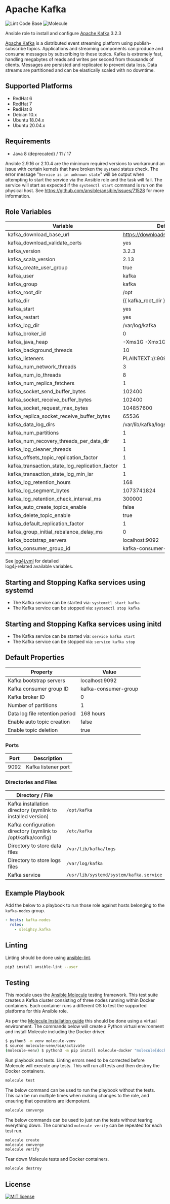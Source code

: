 # Apache Kafka

![Lint Code Base] ![Molecule]

Ansible role to install and configure [Apache Kafka] 3.2.3

[Apache Kafka] is a distributed event streaming platform using publish-subscribe
topics. Applications and streaming components can produce and consume messages
by subscribing to these topics. Kafka is extremely fast, handling megabytes of
reads and writes per second from thousands of clients. Messages are persisted
and replicated to prevent data loss. Data streams are partitioned and can be
elastically scaled with no downtime.

## Supported Platforms

- RedHat 6
- RedHat 7
- RedHat 8
- Debian 10.x
- Ubuntu 18.04.x
- Ubuntu 20.04.x

## Requirements

- Java 8 (deprecated) / 11 / 17

Ansible 2.9.16 or 2.10.4 are the minimum required versions to workaround an
issue with certain kernels that have broken the `systemd` status check. The
error message "`Service is in unknown state`" will be output when attempting to
start the service via the Ansible role and the task will fail. The service will
start as expected if the `systemctl start` command is run on the physical host.
See <https://github.com/ansible/ansible/issues/71528> for more information.

## Role Variables

| Variable                                       | Default                              |
| ---------------------------------------------- | ------------------------------------ |
| kafka_download_base_url                        | <https://downloads.apache.org/kafka> |
| kafka_download_validate_certs                  | yes                                  |
| kafka_version                                  | 3.2.3                                |
| kafka_scala_version                            | 2.13                                 |
| kafka_create_user_group                        | true                                 |
| kafka_user                                     | kafka                                |
| kafka_group                                    | kafka                                |
| kafka_root_dir                                 | /opt                                 |
| kafka_dir                                      | {{ kafka_root_dir }}/kafka           |
| kafka_start                                    | yes                                  |
| kafka_restart                                  | yes                                  |
| kafka_log_dir                                  | /var/log/kafka                       |
| kafka_broker_id                                | 0                                    |
| kafka_java_heap                                | -Xms1G -Xmx1G                        |
| kafka_background_threads                       | 10                                   |
| kafka_listeners                                | PLAINTEXT://:9092                    |
| kafka_num_network_threads                      | 3                                    |
| kafka_num_io_threads                           | 8                                    |
| kafka_num_replica_fetchers                     | 1                                    |
| kafka_socket_send_buffer_bytes                 | 102400                               |
| kafka_socket_receive_buffer_bytes              | 102400                               |
| kafka_socket_request_max_bytes                 | 104857600                            |
| kafka_replica_socket_receive_buffer_bytes      | 65536                                |
| kafka_data_log_dirs                            | /var/lib/kafka/logs                  |
| kafka_num_partitions                           | 1                                    |
| kafka_num_recovery_threads_per_data_dir        | 1                                    |
| kafka_log_cleaner_threads                      | 1                                    |
| kafka_offsets_topic_replication_factor         | 1                                    |
| kafka_transaction_state_log_replication_factor | 1                                    |
| kafka_transaction_state_log_min_isr            | 1                                    |
| kafka_log_retention_hours                      | 168                                  |
| kafka_log_segment_bytes                        | 1073741824                           |
| kafka_log_retention_check_interval_ms          | 300000                               |
| kafka_auto_create_topics_enable                | false                                |
| kafka_delete_topic_enable                      | true                                 |
| kafka_default_replication_factor               | 1                                    |
| kafka_group_initial_rebalance_delay_ms         | 0                                    |
| kafka_bootstrap_servers                        | localhost:9092                       |
| kafka_consumer_group_id                        | kafka-consumer-group                 |

See [log4j.yml](./defaults/main/002-log4j.yml) for detailed  
log4j-related available variables.

## Starting and Stopping Kafka services using systemd

- The Kafka service can be started via: `systemctl start kafka`
- The Kafka service can be stopped via: `systemctl stop kafka`

## Starting and Stopping Kafka services using initd

- The Kafka service can be started via: `service kafka start`
- The Kafka service can be stopped via: `service kafka stop`

## Default Properties

| Property                       | Value                |
| ------------------------------ | -------------------- |
| Kafka bootstrap servers        | localhost:9092       |
| Kafka consumer group ID        | kafka-consumer-group |
| Kafka broker ID                | 0                    |
| Number of partitions           | 1                    |
| Data log file retention period | 168 hours            |
| Enable auto topic creation     | false                |
| Enable topic deletion          | true                 |

### Ports

| Port | Description         |
| ---- | ------------------- |
| 9092 | Kafka listener port |

### Directories and Files

| Directory / File                                             |                                         |
| ------------------------------------------------------------ | --------------------------------------- |
| Kafka installation directory (symlink to installed version)  | `/opt/kafka`                            |
| Kafka configuration directory (symlink to /opt/kafka/config) | `/etc/kafka`                            |
| Directory to store data files                                | `/var/lib/kafka/logs`                   |
| Directory to store logs files                                | `/var/log/kafka`                        |
| Kafka service                                                | `/usr/lib/systemd/system/kafka.service` |

## Example Playbook

Add the below to a playbook to run those role against hosts belonging to the
`kafka-nodes` group.

```yaml
- hosts: kafka-nodes
  roles:
    - sleighzy.kafka
```

## Linting

Linting should be done using [ansible-lint].

```sh
pip3 install ansible-lint --user
```

## Testing

This module uses the [Ansible Molecule] testing framework. This test suite
creates a Kafka cluster consisting of three nodes running within
Docker containers. Each container runs a different OS to test the supported
platforms for this Ansible role.

As per the [Molecule Installation guide] this should be done using a virtual
environment. The commands below will create a Python virtual environment and
install Molecule including the Docker driver.

```sh
$ python3 -m venv molecule-venv
$ source molecule-venv/bin/activate
(molecule-venv) $ python3 -m pip install molecule-docker "molecule[docker,lint]"
```

Run playbook and tests. Linting errors need to be corrected before Molecule will
execute any tests. This will run all tests and then destroy the Docker
containers.

```sh
molecule test
```

The below command can be used to run the playbook without the tests. This can be
run multiple times when making changes to the role, and ensuring that operations
are idempotent.

```sh
molecule converge
```

The below commands can be used to just run the tests without tearing everything
down. The command `molecule verify` can be repeated for each test run.

```sh
molecule create
molecule converge
molecule verify
```

Tear down Molecule tests and Docker containers.

```sh
molecule destroy
```

## License

[![MIT license]](https://lbesson.mit-license.org/)

[ansible-lint]: https://docs.ansible.com/ansible-lint/
[ansible molecule]: https://molecule.readthedocs.io/
[apache kafka]: http://kafka.apache.org/
[lint code base]:
  https://github.com/sleighzy/ansible-kafka/workflows/Lint%20Code%20Base/badge.svg
[molecule]:
  https://github.com/sleighzy/ansible-kafka/workflows/Molecule/badge.svg
[molecule installation guide]:
  https://molecule.readthedocs.io/en/stable/installation.html
[mit license]: https://img.shields.io/badge/License-MIT-blue.svg

